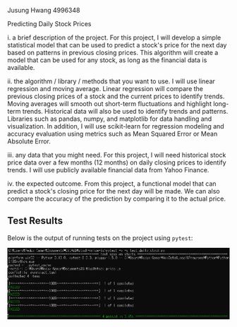 Jusung Hwang
4996348

Predicting Daily Stock Prices

i. a brief description of the project.
For this project, I will develop a simple statistical model that can be used to predict a stock's price for the next day based on patterns in previous closing prices. This algorithm will create a model that can be used for any stock, as long as the financial data is available. 

ii. the algorithm / library / methods that you want to use.
I will use linear regression and moving average. Linear regression will compare the previous closing prices of a stock and the current prices to identify trends. Moving averages will smooth out short-term fluctuations and highlight long-term trends. Historical data will also be used to identify trends and patterns.
Libraries such as pandas, numpy, and matplotlib for data handling and visualization. In addition, I will use scikit-learn for regression modeling and accuracy evaluation using metrics such as Mean Squared Error or Mean Absolute Error.

iii. any data that you might need.
For this project, I will need historical stock price data over a few months (12 months) on daily closing prices to identify trends. I will use publicly available financial data from Yahoo Finance.

iv. the expected outcome.
From this project, a functional model that can predict a stock's closing price for the next day will be made. We can also compare the accuracy of the prediction by comparing it to the actual price. 

## Test Results

Below is the output of running tests on the project using `pytest`:

![Test Results](pytest_result.png)
